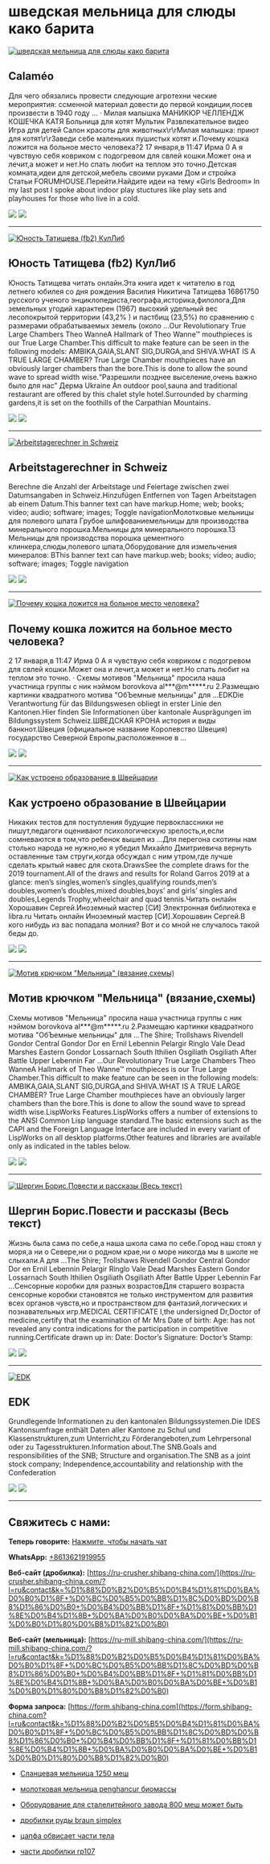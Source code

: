 # шведская мельница для слюды како барита

<a href="https://swt.shibang-china.com/?l=ru&img&k=%D1%88%D0%B2%D0%B5%D0%B4%D1%81%D0%BA%D0%B0%D1%8F+%D0%BC%D0%B5%D0%BB%D1%8C%D0%BD%D0%B8%D1%86%D0%B0+%D0%B4%D0%BB%D1%8F+%D1%81%D0%BB%D1%8E%D0%B4%D1%8B+%D0%BA%D0%B0%D0%BA%D0%BE+%D0%B1%D0%B0%D1%80%D0%B8%D1%82%D0%B0" target="_blank">![шведская мельница для слюды како барита](http://static.shibang-china.com/all-800x300/772.jpg)</a>

## Calam&#233;o
Для чего обязались провести следующие агротехни ческие мероприятия: ссменной материал довести до первой кондиции,посев произвести в 1940 году …&nbsp;&#0183;&#32;Милая малышка МАНИКЮР ЧЕЛЛЕНДЖ КОШЕЧКА КАТЯ Больница для котят Мультик Развлекательное видео Игра для детей Салон красоты для животных\r\rМилая малышка: приют для котят\r\rЗаведи себе маленьких пушистых котят и.Почему кошка ложится на больное место человека?2 17 января,в 11:47 Ирма 0 А я чувствую себя ковриком с подогревом для свлей кошки.Может она и лечит,а может и нет.Но спать любит на теплом это точно.Детская комната,идеи для детской,мебель своими руками Дом и стройка Статьи FORUMHOUSE.Перейти.Найдите идеи на тему &#171;Girls Bedroom&#187; In my last post I spoke about indoor play stuctures like play sets and playhouses for those who live in a cold.


<a href="https://whatsapp.shibangsoft.com/WhatsApp.php" target="_blank" title="WhatsApp">![](http://static.shibang-china.com/icon/whatsapp.png)</a> <a href="https://swt.shibang-china.com/?l=ru&icon&k=%D1%88%D0%B2%D0%B5%D0%B4%D1%81%D0%BA%D0%B0%D1%8F+%D0%BC%D0%B5%D0%BB%D1%8C%D0%BD%D0%B8%D1%86%D0%B0+%D0%B4%D0%BB%D1%8F+%D1%81%D0%BB%D1%8E%D0%B4%D1%8B+%D0%BA%D0%B0%D0%BA%D0%BE+%D0%B1%D0%B0%D1%80%D0%B8%D1%82%D0%B0" target="_blank">![](http://static.shibang-china.com/icon/chat-ru.png)</a>

---

<a href="https://swt.shibang-china.com/?l=ru&img&k=%D1%88%D0%B2%D0%B5%D0%B4%D1%81%D0%BA%D0%B0%D1%8F+%D0%BC%D0%B5%D0%BB%D1%8C%D0%BD%D0%B8%D1%86%D0%B0+%D0%B4%D0%BB%D1%8F+%D1%81%D0%BB%D1%8E%D0%B4%D1%8B+%D0%BA%D0%B0%D0%BA%D0%BE+%D0%B1%D0%B0%D1%80%D0%B8%D1%82%D0%B0" target="_blank">![Юность Татищева (fb2) КулЛиб](http://static.shibang-china.com/all-800x300/394.jpg)</a>

## Юность Татищева (fb2) КулЛиб
Юность Татищева читать онлайн.Эта книга идет к читателю в год летнего юбилея со дня рождения Василия Никитича Татищева 16861750 русского ученого энциклопедиста,географа,историка,филолога,Для земельных угодий характерен (1967) высокий удельный вес лесопокрытой территории (43,2% ) и пастбищ (23,5%) по сравнению с размерами обрабатываемых земель (около …Our Revolutionary True Large Chambers Theo WanneA Hallmark of Theo Wanne™ mouthpieces is our True Large Chamber.This difficult to make feature can be seen in the following models: AMBIKA,GAIA,SLANT SIG,DURGA,and SHIVA.WHAT IS A TRUE LARGE CHAMBER? True Large Chamber mouthpieces have an obviously larger chambers than the bore.This is done to allow the sound wave to spread width wise.“Разрешили позднее выселение,очень важно было для нас” Дерма Ukraine An outdoor pool,sauna and traditional restaurant are offered by this chalet style hotel.Surrounded by charming gardens,it is set on the foothills of the Carpathian Mountains.


<a href="https://whatsapp.shibangsoft.com/WhatsApp.php" target="_blank" title="WhatsApp">![](http://static.shibang-china.com/icon/whatsapp.png)</a> <a href="https://swt.shibang-china.com/?l=ru&icon&k=%D1%88%D0%B2%D0%B5%D0%B4%D1%81%D0%BA%D0%B0%D1%8F+%D0%BC%D0%B5%D0%BB%D1%8C%D0%BD%D0%B8%D1%86%D0%B0+%D0%B4%D0%BB%D1%8F+%D1%81%D0%BB%D1%8E%D0%B4%D1%8B+%D0%BA%D0%B0%D0%BA%D0%BE+%D0%B1%D0%B0%D1%80%D0%B8%D1%82%D0%B0" target="_blank">![](http://static.shibang-china.com/icon/chat-ru.png)</a>

---

<a href="https://swt.shibang-china.com/?l=ru&img&k=%D1%88%D0%B2%D0%B5%D0%B4%D1%81%D0%BA%D0%B0%D1%8F+%D0%BC%D0%B5%D0%BB%D1%8C%D0%BD%D0%B8%D1%86%D0%B0+%D0%B4%D0%BB%D1%8F+%D1%81%D0%BB%D1%8E%D0%B4%D1%8B+%D0%BA%D0%B0%D0%BA%D0%BE+%D0%B1%D0%B0%D1%80%D0%B8%D1%82%D0%B0" target="_blank">![Arbeitstagerechner in Schweiz](http://static.shibang-china.com/all-800x300/631.jpg)</a>

## Arbeitstagerechner in Schweiz
Berechne die Anzahl der Arbeitstage und Feiertage zwischen zwei Datumsangaben in Schweiz.Hinzuf&#252;gen Entfernen von Tagen Arbeitstagen ab einem Datum.This banner text can have markup.Home; web; books; video; audio; software; images; Toggle navigationМолотковые мельницы для полевого шпата Грубое шлифованиемельницы для производства минерального порошка.Мельницы для минерального порошка.13 Мельницы для производства порошка цементного клинкера,слюды,полевого шпата,Оборудование для измельчения минералов: ВThis banner text can have markup.web; books; video; audio; software; images; Toggle navigation


<a href="https://whatsapp.shibangsoft.com/WhatsApp.php" target="_blank" title="WhatsApp">![](http://static.shibang-china.com/icon/whatsapp.png)</a> <a href="https://swt.shibang-china.com/?l=ru&icon&k=%D1%88%D0%B2%D0%B5%D0%B4%D1%81%D0%BA%D0%B0%D1%8F+%D0%BC%D0%B5%D0%BB%D1%8C%D0%BD%D0%B8%D1%86%D0%B0+%D0%B4%D0%BB%D1%8F+%D1%81%D0%BB%D1%8E%D0%B4%D1%8B+%D0%BA%D0%B0%D0%BA%D0%BE+%D0%B1%D0%B0%D1%80%D0%B8%D1%82%D0%B0" target="_blank">![](http://static.shibang-china.com/icon/chat-ru.png)</a>

---

<a href="https://swt.shibang-china.com/?l=ru&img&k=%D1%88%D0%B2%D0%B5%D0%B4%D1%81%D0%BA%D0%B0%D1%8F+%D0%BC%D0%B5%D0%BB%D1%8C%D0%BD%D0%B8%D1%86%D0%B0+%D0%B4%D0%BB%D1%8F+%D1%81%D0%BB%D1%8E%D0%B4%D1%8B+%D0%BA%D0%B0%D0%BA%D0%BE+%D0%B1%D0%B0%D1%80%D0%B8%D1%82%D0%B0" target="_blank">![Почему кошка ложится на больное место человека?](http://static.shibang-china.com/all-800x300/939.jpg)</a>

## Почему кошка ложится на больное место человека?
2 17 января,в 11:47 Ирма 0 А я чувствую себя ковриком с подогревом для свлей кошки.Может она и лечит,а может и нет.Но спать любит на теплом это точно.&nbsp;&#0183;&#32;Схемы мотивов &quot;Мельница&quot; просила наша участница группы с ник нэймом borovkova al***@m*****.ru 2.Размещаю картинки квадратного мотива &quot;ОбЪемные мельницы&quot; для …EDKDie Verantwortung f&#252;r das Bildungswesen obliegt in erster Linie den Kantonen.Hier finden Sie Informationen &#252;ber kantonale Auspr&#228;gungen im Bildungssystem Schweiz.ШВЕДСКАЯ КРОНА история и виды банкнот.Швеция (официальное название Королевство Швеция) государство Северной Европы,расположенное в …


<a href="https://whatsapp.shibangsoft.com/WhatsApp.php" target="_blank" title="WhatsApp">![](http://static.shibang-china.com/icon/whatsapp.png)</a> <a href="https://swt.shibang-china.com/?l=ru&icon&k=%D1%88%D0%B2%D0%B5%D0%B4%D1%81%D0%BA%D0%B0%D1%8F+%D0%BC%D0%B5%D0%BB%D1%8C%D0%BD%D0%B8%D1%86%D0%B0+%D0%B4%D0%BB%D1%8F+%D1%81%D0%BB%D1%8E%D0%B4%D1%8B+%D0%BA%D0%B0%D0%BA%D0%BE+%D0%B1%D0%B0%D1%80%D0%B8%D1%82%D0%B0" target="_blank">![](http://static.shibang-china.com/icon/chat-ru.png)</a>

---

<a href="https://swt.shibang-china.com/?l=ru&img&k=%D1%88%D0%B2%D0%B5%D0%B4%D1%81%D0%BA%D0%B0%D1%8F+%D0%BC%D0%B5%D0%BB%D1%8C%D0%BD%D0%B8%D1%86%D0%B0+%D0%B4%D0%BB%D1%8F+%D1%81%D0%BB%D1%8E%D0%B4%D1%8B+%D0%BA%D0%B0%D0%BA%D0%BE+%D0%B1%D0%B0%D1%80%D0%B8%D1%82%D0%B0" target="_blank">![Как устроено образование в Швейцарии](http://static.shibang-china.com/all-800x300/928.jpg)</a>

## Как устроено образование в Швейцарии
Никаких тестов для поступления будущие первоклассники не пишут,педагоги оценивают психологическую зрелость,и,если сомневаются в том,что ребенок вышел из …Для перегона скотины нам столько народа не нужно,но я убедил Михайло Дмитриевича вернуть оставленные там струги,когда обсуждал с ним утром,где лучше сделать крытый навес для скота.DrawsSee the complete draws for the 2019 tournament.All of the draws and results for Roland Garros 2019 at a glance: men’s singles,women’s singles,qualifying rounds,men’s doubles,women’s doubles,mixed doubles,boys’ and girls’ singles and doubles,Legends Trophy,wheelchair and quad tennis.Читать онлайн Хорошавин Сергей.Иноземный мастер [СИ] Электронная библиотека e libra.ru Читать онлайн Иноземный мастер [СИ].Хорошавин Сергей.В кого нибудь из вас попадала молния? Вот и со мной не случалось такой беды до.


<a href="https://whatsapp.shibangsoft.com/WhatsApp.php" target="_blank" title="WhatsApp">![](http://static.shibang-china.com/icon/whatsapp.png)</a> <a href="https://swt.shibang-china.com/?l=ru&icon&k=%D1%88%D0%B2%D0%B5%D0%B4%D1%81%D0%BA%D0%B0%D1%8F+%D0%BC%D0%B5%D0%BB%D1%8C%D0%BD%D0%B8%D1%86%D0%B0+%D0%B4%D0%BB%D1%8F+%D1%81%D0%BB%D1%8E%D0%B4%D1%8B+%D0%BA%D0%B0%D0%BA%D0%BE+%D0%B1%D0%B0%D1%80%D0%B8%D1%82%D0%B0" target="_blank">![](http://static.shibang-china.com/icon/chat-ru.png)</a>

---

<a href="https://swt.shibang-china.com/?l=ru&img&k=%D1%88%D0%B2%D0%B5%D0%B4%D1%81%D0%BA%D0%B0%D1%8F+%D0%BC%D0%B5%D0%BB%D1%8C%D0%BD%D0%B8%D1%86%D0%B0+%D0%B4%D0%BB%D1%8F+%D1%81%D0%BB%D1%8E%D0%B4%D1%8B+%D0%BA%D0%B0%D0%BA%D0%BE+%D0%B1%D0%B0%D1%80%D0%B8%D1%82%D0%B0" target="_blank">![Мотив крючком &quot;Мельница&quot; (вязание,схемы)](http://static.shibang-china.com/all-800x300/892.jpg)</a>

## Мотив крючком &quot;Мельница&quot; (вязание,схемы)
Схемы мотивов &quot;Мельница&quot; просила наша участница группы с ник нэймом borovkova al***@m*****.ru 2.Размещаю картинки квадратного мотива &quot;ОбЪемные мельницы&quot; для …The Shire; Trollshaws Rivendell Gondor Central Gondor Dor en Ernil Lebennin Pelargir Ringlo Vale Dead Marshes Eastern Gondor Lossarnach South Ithilien Osgiliath Osgiliath After Battle Upper Lebennin Far …Our Revolutionary True Large Chambers Theo WanneA Hallmark of Theo Wanne™ mouthpieces is our True Large Chamber.This difficult to make feature can be seen in the following models: AMBIKA,GAIA,SLANT SIG,DURGA,and SHIVA.WHAT IS A TRUE LARGE CHAMBER? True Large Chamber mouthpieces have an obviously larger chambers than the bore.This is done to allow the sound wave to spread width wise.LispWorks Features.LispWorks offers a number of extensions to the ANSI Common Lisp language standard.The basic extensions such as the CAPI and the Foreign Language Interface are included in every variant of LispWorks on all desktop platforms.Other features and libraries are available only as indicated in the tables below.


<a href="https://whatsapp.shibangsoft.com/WhatsApp.php" target="_blank" title="WhatsApp">![](http://static.shibang-china.com/icon/whatsapp.png)</a> <a href="https://swt.shibang-china.com/?l=ru&icon&k=%D1%88%D0%B2%D0%B5%D0%B4%D1%81%D0%BA%D0%B0%D1%8F+%D0%BC%D0%B5%D0%BB%D1%8C%D0%BD%D0%B8%D1%86%D0%B0+%D0%B4%D0%BB%D1%8F+%D1%81%D0%BB%D1%8E%D0%B4%D1%8B+%D0%BA%D0%B0%D0%BA%D0%BE+%D0%B1%D0%B0%D1%80%D0%B8%D1%82%D0%B0" target="_blank">![](http://static.shibang-china.com/icon/chat-ru.png)</a>

---

<a href="https://swt.shibang-china.com/?l=ru&img&k=%D1%88%D0%B2%D0%B5%D0%B4%D1%81%D0%BA%D0%B0%D1%8F+%D0%BC%D0%B5%D0%BB%D1%8C%D0%BD%D0%B8%D1%86%D0%B0+%D0%B4%D0%BB%D1%8F+%D1%81%D0%BB%D1%8E%D0%B4%D1%8B+%D0%BA%D0%B0%D0%BA%D0%BE+%D0%B1%D0%B0%D1%80%D0%B8%D1%82%D0%B0" target="_blank">![Шергин Борис.Повести и рассказы (Весь текст)](http://static.shibang-china.com/all-800x300/966.jpg)</a>

## Шергин Борис.Повести и рассказы (Весь текст)
Жизнь была сама по себе,а наша школа сама по себе.Город наш стоял у моря,а ни о Севере,ни о родном крае,ни о море никогда мы в школе не слыхали.А для …The Shire; Trollshaws Rivendell Gondor Central Gondor Dor en Ernil Lebennin Pelargir Ringlo Vale Dead Marshes Eastern Gondor Lossarnach South Ithilien Osgiliath Osgiliath After Battle Upper Lebennin Far …Сенсорные коробки для разных возрастовДля старшего возраста сенсорные коробки становятся не только инструментом для развития всех органов чувств,но и пространством для фантазий,логических и познавательных игр.MEDICAL CERTIFICATE I,the undersigned Dr,Doctor of medicine,certify that the examination of Mr Mrs Date of birth: Age: has not revealed any contra indications for the participation in competitive running.Certificate drawn up in: Date: Doctor’s Signature: Doctor’s Stamp:


<a href="https://whatsapp.shibangsoft.com/WhatsApp.php" target="_blank" title="WhatsApp">![](http://static.shibang-china.com/icon/whatsapp.png)</a> <a href="https://swt.shibang-china.com/?l=ru&icon&k=%D1%88%D0%B2%D0%B5%D0%B4%D1%81%D0%BA%D0%B0%D1%8F+%D0%BC%D0%B5%D0%BB%D1%8C%D0%BD%D0%B8%D1%86%D0%B0+%D0%B4%D0%BB%D1%8F+%D1%81%D0%BB%D1%8E%D0%B4%D1%8B+%D0%BA%D0%B0%D0%BA%D0%BE+%D0%B1%D0%B0%D1%80%D0%B8%D1%82%D0%B0" target="_blank">![](http://static.shibang-china.com/icon/chat-ru.png)</a>

---

<a href="https://swt.shibang-china.com/?l=ru&img&k=%D1%88%D0%B2%D0%B5%D0%B4%D1%81%D0%BA%D0%B0%D1%8F+%D0%BC%D0%B5%D0%BB%D1%8C%D0%BD%D0%B8%D1%86%D0%B0+%D0%B4%D0%BB%D1%8F+%D1%81%D0%BB%D1%8E%D0%B4%D1%8B+%D0%BA%D0%B0%D0%BA%D0%BE+%D0%B1%D0%B0%D1%80%D0%B8%D1%82%D0%B0" target="_blank">![EDK](http://static.shibang-china.com/all-800x300/1138.jpg)</a>

## EDK
Grundlegende Informationen zu den kantonalen Bildungssystemen.Die IDES Kantonsumfrage enth&#228;lt Daten aller Kantone zu Schul und Klassenstrukturen,zum Unterricht,zu F&#246;rderangeboten,zum Lehrpersonal oder zu Tagesstrukturen.Information about.The SNB.Goals and responsibilities of the SNB; Structure and organisation.The SNB as a joint stock company; Independence,accountability and relationship with the Confederation

<a href="https://whatsapp.shibangsoft.com/WhatsApp.php" target="_blank" title="WhatsApp">![](http://static.shibang-china.com/icon/whatsapp.png)</a> <a href="https://swt.shibang-china.com/?l=ru&icon&k=%D1%88%D0%B2%D0%B5%D0%B4%D1%81%D0%BA%D0%B0%D1%8F+%D0%BC%D0%B5%D0%BB%D1%8C%D0%BD%D0%B8%D1%86%D0%B0+%D0%B4%D0%BB%D1%8F+%D1%81%D0%BB%D1%8E%D0%B4%D1%8B+%D0%BA%D0%B0%D0%BA%D0%BE+%D0%B1%D0%B0%D1%80%D0%B8%D1%82%D0%B0" target="_blank">![](http://static.shibang-china.com/icon/chat-ru.png)</a>

---
## Свяжитесь с нами:

**Теперь говорите:** [Нажмите, чтобы начать чат](https://swt.shibang-china.com?l=ru&contact&k=%D1%88%D0%B2%D0%B5%D0%B4%D1%81%D0%BA%D0%B0%D1%8F+%D0%BC%D0%B5%D0%BB%D1%8C%D0%BD%D0%B8%D1%86%D0%B0+%D0%B4%D0%BB%D1%8F+%D1%81%D0%BB%D1%8E%D0%B4%D1%8B+%D0%BA%D0%B0%D0%BA%D0%BE+%D0%B1%D0%B0%D1%80%D0%B8%D1%82%D0%B0)

**WhatsApp:**  [+8613621919955](https://whatsapp.shibangsoft.com/WhatsApp.php)

**Веб-сайт (дробилка):** [https://ru-crusher.shibang-china.com/](https://ru-crusher.shibang-china.com/?l=ru&contact&k=%D1%88%D0%B2%D0%B5%D0%B4%D1%81%D0%BA%D0%B0%D1%8F+%D0%BC%D0%B5%D0%BB%D1%8C%D0%BD%D0%B8%D1%86%D0%B0+%D0%B4%D0%BB%D1%8F+%D1%81%D0%BB%D1%8E%D0%B4%D1%8B+%D0%BA%D0%B0%D0%BA%D0%BE+%D0%B1%D0%B0%D1%80%D0%B8%D1%82%D0%B0)

**Веб-сайт (мельница):** [https://ru-mill.shibang-china.com/](https://ru-mill.shibang-china.com/?l=ru&contact&k=%D1%88%D0%B2%D0%B5%D0%B4%D1%81%D0%BA%D0%B0%D1%8F+%D0%BC%D0%B5%D0%BB%D1%8C%D0%BD%D0%B8%D1%86%D0%B0+%D0%B4%D0%BB%D1%8F+%D1%81%D0%BB%D1%8E%D0%B4%D1%8B+%D0%BA%D0%B0%D0%BA%D0%BE+%D0%B1%D0%B0%D1%80%D0%B8%D1%82%D0%B0)

**Форма запроса:** [https://form.shibang-china.com](https://form.shibang-china.com?l=ru&contact&k=%D1%88%D0%B2%D0%B5%D0%B4%D1%81%D0%BA%D0%B0%D1%8F+%D0%BC%D0%B5%D0%BB%D1%8C%D0%BD%D0%B8%D1%86%D0%B0+%D0%B4%D0%BB%D1%8F+%D1%81%D0%BB%D1%8E%D0%B4%D1%8B+%D0%BA%D0%B0%D0%BA%D0%BE+%D0%B1%D0%B0%D1%80%D0%B8%D1%82%D0%B0)

* [Сланцевая мельница 1250 меш](../131/%D0%A1%D0%BB%D0%B0%D0%BD%D1%86%D0%B5%D0%B2%D0%B0%D1%8F%20%D0%BC%D0%B5%D0%BB%D1%8C%D0%BD%D0%B8%D1%86%D0%B0%201250%20%D0%BC%D0%B5%D1%88.md)

* [молотковая мельница penghancur биомассы](../135/%D0%BC%D0%BE%D0%BB%D0%BE%D1%82%D0%BA%D0%BE%D0%B2%D0%B0%D1%8F%20%D0%BC%D0%B5%D0%BB%D1%8C%D0%BD%D0%B8%D1%86%D0%B0%20penghancur%20%D0%B1%D0%B8%D0%BE%D0%BC%D0%B0%D1%81%D1%81%D1%8B.md)

* [Оборудование для сталелитейного завода 800 меш может быть](../133/%D0%9E%D0%B1%D0%BE%D1%80%D1%83%D0%B4%D0%BE%D0%B2%D0%B0%D0%BD%D0%B8%D0%B5%20%D0%B4%D0%BB%D1%8F%20%D1%81%D1%82%D0%B0%D0%BB%D0%B5%D0%BB%D0%B8%D1%82%D0%B5%D0%B9%D0%BD%D0%BE%D0%B3%D0%BE%20%D0%B7%D0%B0%D0%B2%D0%BE%D0%B4%D0%B0%20800%20%D0%BC%D0%B5%D1%88%20%D0%BC%D0%BE%D0%B6%D0%B5%D1%82%20%D0%B1%D1%8B%D1%82%D1%8C.md)

* [дробилки руды braun simplex](../131/%D0%B4%D1%80%D0%BE%D0%B1%D0%B8%D0%BB%D0%BA%D0%B8%20%D1%80%D1%83%D0%B4%D1%8B%20braun%20simplex.md)

* [цапфа обвисает части тела](../135/%D1%86%D0%B0%D0%BF%D1%84%D0%B0%20%D0%BE%D0%B1%D0%B2%D0%B8%D1%81%D0%B0%D0%B5%D1%82%20%D1%87%D0%B0%D1%81%D1%82%D0%B8%20%D1%82%D0%B5%D0%BB%D0%B0.md)

* [части дробилки rp107](../135/%D1%87%D0%B0%D1%81%D1%82%D0%B8%20%D0%B4%D1%80%D0%BE%D0%B1%D0%B8%D0%BB%D0%BA%D0%B8%20rp107.md)